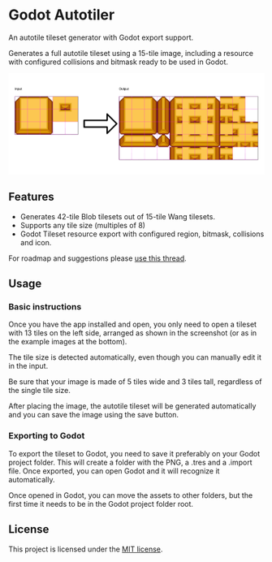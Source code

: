 # Godot Autotiler

An autotile tileset generator with Godot export support.

Generates a full autotile tileset using a 15-tile image, including a
resource with configured collisions and bitmask ready to be used in Godot.

![](img/preview.png)
 
## Features

- Generates 42-tile Blob tilesets out of 15-tile Wang tilesets.
- Supports any tile size (multiples of 8)
- Godot Tileset resource export with configured region, bitmask, collisions and icon.

For roadmap and suggestions please [use this thread](https://github.com/itsjavi/godot-autotiler/issues/1).


## Usage

### Basic instructions
Once you have the app installed and open, you only need to open a tileset with 13 tiles on the left side, arranged as shown in the screenshot (or as in the example images at the bottom).

The tile size is detected automatically, even though you can manually edit it in the input.

Be sure that your image is made of 5 tiles wide and 3 tiles tall, regardless of the single tile size.

After placing the image, the autotile tileset will be generated automatically and you can save the image using the save button.


### Exporting to Godot
To export the tileset to Godot, you need to save it preferably on your Godot project folder. This will create a folder with the PNG, a .tres and a .import file. Once exported, you can open Godot and it will recognize it automatically.

Once opened in Godot, you can move the assets to other folders, but the first time it needs to be in the Godot project folder root.


## License

This project is licensed under the [MIT license](LICENSE).
